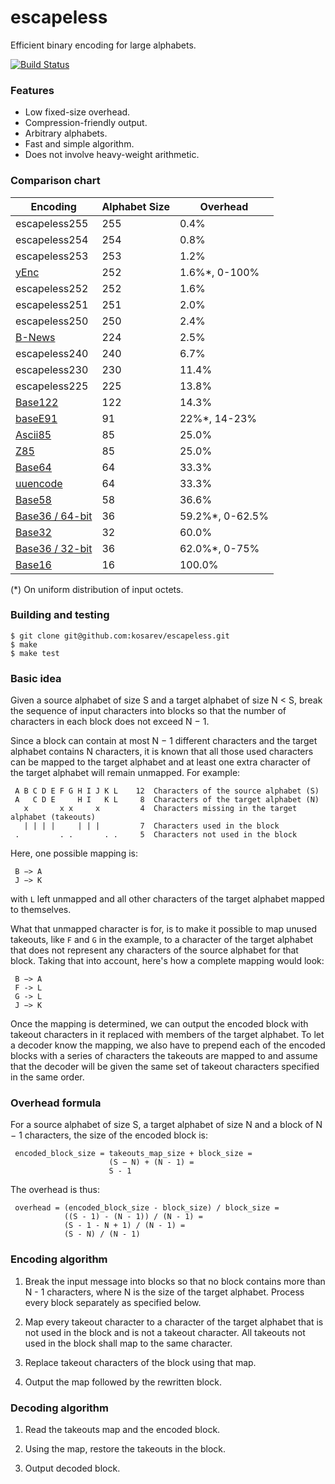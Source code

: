 # escapeless
Efficient binary encoding for large alphabets.

[![Build Status](https://travis-ci.org/kosarev/escapeless.svg?branch=master)](https://travis-ci.org/kosarev/escapeless)

### Features

* Low fixed-size overhead.
* Compression-friendly output.
* Arbitrary alphabets.
* Fast and simple algorithm.
* Does not involve heavy-weight arithmetic.


### Comparison chart

| Encoding         | Alphabet Size | Overhead |
| ---------------- | ------------- | -------- |
| escapeless255    | 255           |     0.4% |
| escapeless254    | 254           |     0.8% |
| escapeless253    | 253           |     1.2% |
| [yEnc](http://www.yenc.org/yenc-draft.1.3.txt)          | 252 | 1.6%*, 0-100% |
| escapeless252    | 252           |     1.6% |
| escapeless251    | 251           |     2.0% |
| escapeless250    | 250           |     2.4% |
| [B-News](http://b-news.sourceforge.net/)                | 224 | 2.5% |
| escapeless240    | 240           |     6.7% |
| escapeless230    | 230           |    11.4% |
| escapeless225    | 225           |    13.8% |
| [Base122](http://blog.kevinalbs.com/base122)            | 122 | 14.3% |
| [baseE91](http://base91.sourceforge.net/)               |  91 | 22%*, 14-23% |
| [Ascii85](https://en.wikipedia.org/wiki/Ascii85)        |  85 | 25.0% |
| [Z85](https://rfc.zeromq.org/spec:32/Z85/)              |  85 | 25.0% |
| [Base64](https://en.wikipedia.org/wiki/Base16)          |  64 | 33.3% |
| [uuencode](https://en.wikipedia.org/wiki/Uuencoding)    |  64 | 33.3% |
| [Base58](https://en.wikipedia.org/wiki/Base58)          |  58 | 36.6% |
| [Base36 / 64-bit](https://en.wikipedia.org/wiki/Base36) |  36 | 59.2%*, 0-62.5% |
| [Base32](https://en.wikipedia.org/wiki/Base32)          |  32 | 60.0% |
| [Base36 / 32-bit](https://en.wikipedia.org/wiki/Base36) |  36 | 62.0%*, 0-75% |
| [Base16](https://en.wikipedia.org/wiki/Base16)          |  16 | 100.0% |

(*) On uniform distribution of input octets.


### Building and testing

```shell
$ git clone git@github.com:kosarev/escapeless.git
$ make
$ make test
```


### Basic idea

Given a source alphabet of size S and a target alphabet of size
N < S, break the sequence of input characters into blocks so that
the number of characters in each block does not exceed N − 1.

Since a block can contain at most N − 1 different characters and
the target alphabet contains N characters, it is known that all
those used characters can be mapped to the target alphabet and at
least one extra character of the target alphabet will remain
unmapped.
For example:
```
 A B C D E F G H I J K L    12  Characters of the source alphabet (S)
 A   C D E     H I   K L     8  Characters of the target alphabet (N)
   x       x x     x         4  Characters missing in the target alphabet (takeouts)
   | | | |     | | |         7  Characters used in the block
 .         . .       . .     5  Characters not used in the block
```

Here, one possible mapping is:
```
 B −> A
 J −> K
```
with `L` left unmapped and all other characters of the target
alphabet mapped to themselves.

What that unmapped character is for, is to make it possible to
map unused takeouts, like `F` and `G` in the example, to a
character of the target alphabet that does not represent any
characters of the source alphabet for that block.
Taking that into account, here's how a complete mapping would
look:
```
 B −> A
 F -> L
 G -> L
 J −> K
```

Once the mapping is determined, we can output the encoded block
with takeout characters in it replaced with members of the target
alphabet.
To let a decoder know the mapping, we also have to prepend each
of the encoded blocks with a series of characters the takeouts
are mapped to and assume that the decoder will be given the same
set of takeout characters specified in the same order.


### Overhead formula

For a source alphabet of size S, a target alphabet of size N and
a block of N − 1 characters, the size of the encoded block is:
```
 encoded_block_size = takeouts_map_size + block_size =
                      (S − N) + (N - 1) =
                      S - 1
```

The overhead is thus:
```
 overhead = (encoded_block_size - block_size) / block_size =
            ((S - 1) - (N - 1)) / (N - 1) =
            (S - 1 - N + 1) / (N - 1) =
            (S - N) / (N - 1)
```


### Encoding algorithm

1. Break the input message into blocks so that no block contains
   more than N - 1 characters, where N is the size of the target
   alphabet.
   Process every block separately as specified below.

2. Map every takeout character to a character of the target
   alphabet that is not used in the block and is not a takeout
   character.
   All takeouts not used in the block shall map to the same
   character.

3. Replace takeout characters of the block using that map.

4. Output the map followed by the rewritten block.


### Decoding algorithm

1. Read the takeouts map and the encoded block.

3. Using the map, restore the takeouts in the block.

3. Output decoded block.
